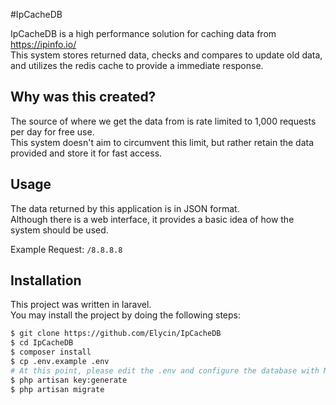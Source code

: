 #IpCacheDB

IpCacheDB is a high performance solution for caching data from https://ipinfo.io/  
This system stores returned data, checks and compares to update old data, and utilizes the redis cache to provide a immediate response.

## Why was this created?
The source of where we get the data from is rate limited to 1,000 requests per day for free use.  
This system doesn't aim to circumvent this limit, but rather retain the data provided and store it for fast access.

## Usage
The data returned by this application is in JSON format.  
Although there is a web interface, it provides a basic idea of how the system should be used.

Example Request: `/8.8.8.8`

## Installation
This project was written in laravel.  
You may install the project by doing the following steps:  
```bash
$ git clone https://github.com/Elycin/IpCacheDB
$ cd IpCacheDB
$ composer install
$ cp .env.example .env
# At this point, please edit the .env and configure the database with MySQL. 
$ php artisan key:generate
$ php artisan migrate
```